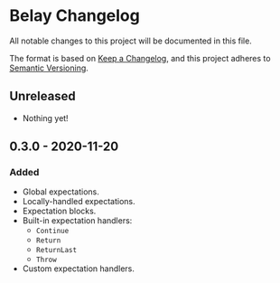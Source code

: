 # Belay Changelog

All notable changes to this project will be documented in this file.

The format is based on [Keep a Changelog](https://keepachangelog.com/en/1.0.0/),
and this project adheres to [Semantic Versioning](https://semver.org/spec/v2.0.0.html).

## Unreleased

- Nothing yet!

## 0.3.0 - 2020-11-20

### Added

- Global expectations.
- Locally-handled expectations.
- Expectation blocks.
- Built-in expectation handlers:
  - `Continue`
  - `Return`
  - `ReturnLast`
  - `Throw`
- Custom expectation handlers.
